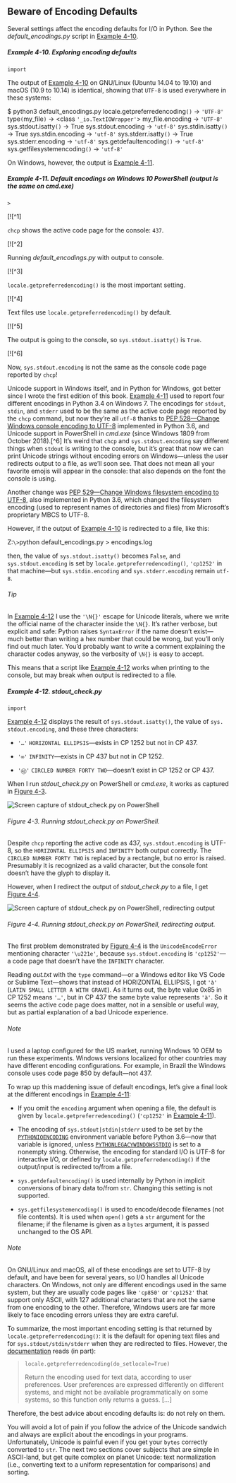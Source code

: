 ## Beware of Encoding Defaults

Several settings affect the encoding defaults for I/O in Python. See the _default_encodings.py_ script in [Example 4-10](#ex_default_encodings).

##### Example 4-10. Exploring encoding defaults

```
import
```

The output of [Example 4-10](#ex_default_encodings) on GNU/Linux (Ubuntu 14.04 to 19.10) and macOS (10.9 to 10.14) is identical, showing that `UTF-8` is used everywhere in these systems:

$ python3 default_encodings.py
 locale.getpreferredencoding`()` -> `'UTF-8'`
                 type`(`my_file`)` -> <class `'_io.TextIOWrapper'`>
              my_file.encoding -> `'UTF-8'`
           sys.stdout.isatty`()` -> True
           sys.stdout.encoding -> `'utf-8'`
            sys.stdin.isatty`()` -> True
            sys.stdin.encoding -> `'utf-8'`
           sys.stderr.isatty`()` -> True
           sys.stderr.encoding -> `'utf-8'`
      sys.getdefaultencoding`()` -> `'utf-8'`
   sys.getfilesystemencoding`()` -> `'utf-8'`

On Windows, however, the output is [Example 4-11](#ex_default_encodings_ps).

##### Example 4-11. Default encodings on Windows 10 PowerShell (output is the same on cmd.exe)

```
>
```

[![^1]

`chcp` shows the active code page for the console: `437`.

[![^2]

Running _default_encodings.py_ with output to console.

[![^3]

`locale.getpreferredencoding()` is the most important setting.

[![^4]

Text files use `locale.getpreferredencoding()` by default.

[![^5]

The output is going to the console, so `sys.stdout.isatty()` is `True`.

[![^6]

Now, `sys.stdout.encoding` is not the same as the console code page reported by `chcp`!

Unicode support in Windows itself, and in Python for Windows, got better since I wrote the first edition of this book. [Example 4-11](#ex_default_encodings_ps) used to report four different encodings in Python 3.4 on Windows 7. The encodings for `stdout`, `stdin`, and `stderr` used to be the same as the active code page reported by the `chcp` command, but now they’re all `utf-8` thanks to [PEP 528—Change Windows console encoding to UTF-8](https://fpy.li/pep528) implemented in Python 3.6, and Unicode support in PowerShell in _cmd.exe_ (since Windows 1809 from October 2018).[^6] It’s weird that `chcp` and `sys.stdout.encoding` say different things when `stdout` is writing to the console, but it’s great that now we can print Unicode strings without encoding errors on Windows—unless the user redirects output to a file, as we’ll soon see. That does not mean all your favorite emojis will appear in the console: that also depends on the font the console is using.

Another change was [PEP 529—Change Windows filesystem encoding to UTF-8](https://fpy.li/pep529), also implemented in Python 3.6, which changed the filesystem encoding (used to represent names of directories and files) from Microsoft’s proprietary MBCS to UTF-8.

However, if the output of [Example 4-10](#ex_default_encodings) is redirected to a file, like this:

Z:`\>`python default_encodings.py > encodings.log

then, the value of `sys.stdout.isatty()` becomes `False`, and `sys.stdout.encoding` is set by `locale.getpreferredencoding()`, `'cp1252'` in that machine—but `sys.stdin.encoding` and `sys.stderr.encoding` remain `utf-8`.

###### Tip

In [Example 4-12](#ex_stdout_check) I use the `'\N{}'` escape for Unicode literals, where we write the official name of the character inside the `\N{}`. It’s rather verbose, but explicit and safe: Python raises `SyntaxError` if the name doesn’t exist—much better than writing a hex number that could be wrong, but you’ll only find out much later. You’d probably want to write a comment explaining the character codes anyway, so the verbosity of `\N{}` is easy to accept.

This means that a script like [Example 4-12](#ex_stdout_check) works when printing to the console, but may break when output is redirected to a file.

##### Example 4-12. stdout_check.py

```
import
```

[Example 4-12](#ex_stdout_check) displays the result of `sys.stdout.isatty()`, the value of `sys.​stdout.encoding`, and these three characters:

- `'…'` `HORIZONTAL ELLIPSIS`—exists in CP 1252 but not in CP 437.
    
- `'∞'` `INFINITY`—exists in CP 437 but not in CP 1252.
    
- `'㊷'` `CIRCLED NUMBER FORTY TWO`—doesn’t exist in CP 1252 or CP 437.
    

When I run _stdout_check.py_ on PowerShell or _cmd.exe_, it works as captured in [Figure 4-3](#fig_stdout_check).

![Screen capture of `stdout_check.py` on PowerShell](assets/flpy_0403.png)

###### Figure 4-3. Running _stdout_check.py_ on PowerShell.

Despite `chcp` reporting the active code as 437, `sys.stdout.encoding` is UTF-8, so the `HORIZONTAL ELLIPSIS` and `INFINITY` both output correctly. The `CIRCLED NUMBER FORTY TWO` is replaced by a rectangle, but no error is raised. Presumably it is recognized as a valid character, but the console font doesn’t have the glyph to display it.

However, when I redirect the output of _stdout_check.py_ to a file, I get [Figure 4-4](#fig_stdout_check_redir).

![Screen capture of `stdout_check.py` on PowerShell, redirecting output](assets/flpy_0404.png)

###### Figure 4-4. Running _stdout_check.py_ on PowerShell, redirecting output.

The first problem demonstrated by [Figure 4-4](#fig_stdout_check_redir) is the `UnicodeEncodeError` mentioning character `'\u221e'`, because `sys.stdout.encoding` is `'cp1252'`—a code page that doesn’t have the `INFINITY` character.

Reading _out.txt_ with the `type` command—or a Windows editor like VS Code or Sublime Text—shows that instead of HORIZONTAL ELLIPSIS, I got `'à'` (`LATIN SMALL LETTER A WITH GRAVE`). As it turns out, the byte value 0x85 in CP 1252 means `'…'`, but in CP 437 the same byte value represents `'à'`. So it seems the active code page does matter, not in a sensible or useful way, but as partial explanation of a bad Unicode experience.

###### Note

I used a laptop configured for the US market, running Windows 10 OEM to run these experiments. Windows versions localized for other countries may have different encoding configurations. For example, in Brazil the Windows console uses code page 850 by default—not 437.

To wrap up this maddening issue of default encodings, let’s give a final look at the different encodings in [Example 4-11](#ex_default_encodings_ps):

- If you omit the `encoding` argument when opening a file, the default is given by `locale.getpreferredencoding()` (`'cp1252'` in [Example 4-11](#ex_default_encodings_ps)).
    
- The encoding of `sys.stdout|stdin|stderr` used to be set by the [`PYTHONIOENCODING`](https://fpy.li/4-12) environment variable before Python 3.6—now that variable is ignored, unless [`PYTHONLEGACYWINDOWSSTDIO`](https://fpy.li/4-13) is set to a nonempty string. Otherwise, the encoding for standard I/O is UTF-8 for interactive I/O, or defined by `locale.getpreferredencoding()` if the output/input is redirected to/from a file.
    
- `sys.getdefaultencoding()` is used internally by Python in implicit conversions of binary data to/from `str`. Changing this setting is not supported.
    
- `sys.getfilesystemencoding()` is used to encode/decode filenames (not file contents). It is used when `open()` gets a `str` argument for the filename; if the filename is given as a `bytes` argument, it is passed unchanged to the OS API.
    

###### Note

On GNU/Linux and macOS, all of these encodings are set to UTF-8 by default, and have been for several years, so I/O handles all Unicode characters. On Windows, not only are different encodings used in the same system, but they are usually code pages like `'cp850'` or `'cp1252'` that support only ASCII, with 127 additional characters that are not the same from one encoding to the other. Therefore, Windows users are far more likely to face encoding errors unless they are extra careful.

To summarize, the most important encoding setting is that returned by `locale.getpreferredencoding()`: it is the default for opening text files and for `sys.stdout/stdin/stderr` when they are redirected to files. However, the [documentation](https://fpy.li/4-14) reads (in part):

> `locale.getpreferredencoding(do_setlocale=True)`
> 
> Return the encoding used for text data, according to user preferences. User preferences are expressed differently on different systems, and might not be available programmatically on some systems, so this function only returns a guess. […]

Therefore, the best advice about encoding defaults is: do not rely on them.

You will avoid a lot of pain if you follow the advice of the Unicode sandwich and always are explicit about the encodings in your programs. Unfortunately, Unicode is painful even if you get your `bytes` correctly converted to `str`. The next two sections cover subjects that are simple in ASCII-land, but get quite complex on planet Unicode: text normalization (i.e., converting text to a uniform representation for comparisons) and sorting.